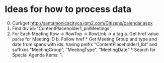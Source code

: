 # Ideas for how to process data
0. Curl/get http://santamonicacityca.iqm2.com/Citizens/calendar.aspx
1. Find div id="ContentPlaceholder1_pnlMeetings"
2. For Each Meeting Row -> RowTop -> RowLink -> a tag
    a. Get href value parse for Meeting ID
    b. Follow href
        * Get Meeting Group and type and date from spans with ids: having prefix "ContentPlaceholder1_lbl" and suffixes "MeetingGroup", "MeetingType", "MeetingDate" 
        * Search for Special Agenda Items:
            1. 
